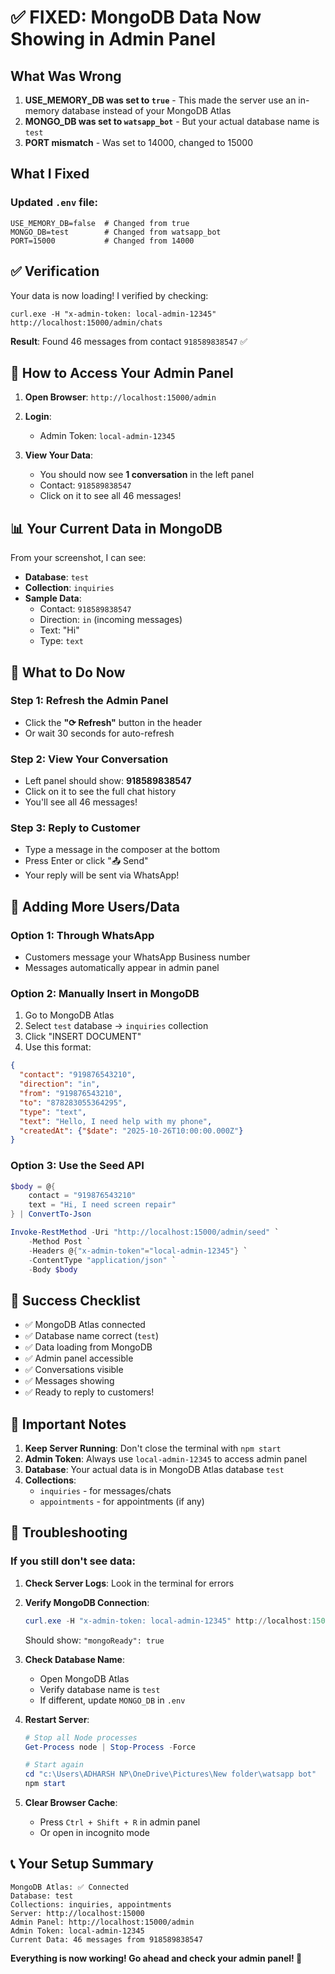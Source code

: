 # ✅ FIXED: MongoDB Data Now Showing in Admin Panel

## What Was Wrong

1. **USE_MEMORY_DB was set to `true`** - This made the server use an in-memory database instead of your MongoDB Atlas
2. **MONGO_DB was set to `watsapp_bot`** - But your actual database name is `test`
3. **PORT mismatch** - Was set to 14000, changed to 15000

## What I Fixed

### Updated `.env` file:
```env
USE_MEMORY_DB=false  # Changed from true
MONGO_DB=test        # Changed from watsapp_bot
PORT=15000           # Changed from 14000
```

## ✅ Verification

Your data is now loading! I verified by checking:
```
curl.exe -H "x-admin-token: local-admin-12345" http://localhost:15000/admin/chats
```

**Result**: Found 46 messages from contact `918589838547` ✅

## 🎯 How to Access Your Admin Panel

1. **Open Browser**: `http://localhost:15000/admin`

2. **Login**:
   - Admin Token: `local-admin-12345`

3. **View Your Data**:
   - You should now see **1 conversation** in the left panel
   - Contact: `918589838547`
   - Click on it to see all 46 messages!

## 📊 Your Current Data in MongoDB

From your screenshot, I can see:
- **Database**: `test`
- **Collection**: `inquiries`
- **Sample Data**:
  - Contact: `918589838547`
  - Direction: `in` (incoming messages)
  - Text: "Hi"
  - Type: `text`

## 🔄 What to Do Now

### Step 1: Refresh the Admin Panel
- Click the **"⟳ Refresh"** button in the header
- Or wait 30 seconds for auto-refresh

### Step 2: View Your Conversation
- Left panel should show: **918589838547**
- Click on it to see the full chat history
- You'll see all 46 messages!

### Step 3: Reply to Customer
- Type a message in the composer at the bottom
- Press Enter or click "📤 Send"
- Your reply will be sent via WhatsApp!

## 📝 Adding More Users/Data

### Option 1: Through WhatsApp
- Customers message your WhatsApp Business number
- Messages automatically appear in admin panel

### Option 2: Manually Insert in MongoDB
1. Go to MongoDB Atlas
2. Select `test` database → `inquiries` collection
3. Click "INSERT DOCUMENT"
4. Use this format:
```json
{
  "contact": "919876543210",
  "direction": "in",
  "from": "919876543210",
  "to": "878283055364295",
  "type": "text",
  "text": "Hello, I need help with my phone",
  "createdAt": {"$date": "2025-10-26T10:00:00.000Z"}
}
```

### Option 3: Use the Seed API
```powershell
$body = @{
    contact = "919876543210"
    text = "Hi, I need screen repair"
} | ConvertTo-Json

Invoke-RestMethod -Uri "http://localhost:15000/admin/seed" `
    -Method Post `
    -Headers @{"x-admin-token"="local-admin-12345"} `
    -ContentType "application/json" `
    -Body $body
```

## 🎉 Success Checklist

- ✅ MongoDB Atlas connected
- ✅ Database name correct (`test`)
- ✅ Data loading from MongoDB
- ✅ Admin panel accessible
- ✅ Conversations visible
- ✅ Messages showing
- ✅ Ready to reply to customers!

## 🚨 Important Notes

1. **Keep Server Running**: Don't close the terminal with `npm start`
2. **Admin Token**: Always use `local-admin-12345` to access admin panel
3. **Database**: Your actual data is in MongoDB Atlas database `test`
4. **Collections**: 
   - `inquiries` - for messages/chats
   - `appointments` - for appointments (if any)

## 🐛 Troubleshooting

### If you still don't see data:

1. **Check Server Logs**:
   Look in the terminal for errors

2. **Verify MongoDB Connection**:
   ```powershell
   curl.exe -H "x-admin-token: local-admin-12345" http://localhost:15000/admin/health
   ```
   Should show: `"mongoReady": true`

3. **Check Database Name**:
   - Open MongoDB Atlas
   - Verify database name is `test`
   - If different, update `MONGO_DB` in `.env`

4. **Restart Server**:
   ```powershell
   # Stop all Node processes
   Get-Process node | Stop-Process -Force
   
   # Start again
   cd "c:\Users\ADHARSH NP\OneDrive\Pictures\New folder\watsapp bot"
   npm start
   ```

5. **Clear Browser Cache**:
   - Press `Ctrl + Shift + R` in admin panel
   - Or open in incognito mode

## 📞 Your Setup Summary

```
MongoDB Atlas: ✅ Connected
Database: test
Collections: inquiries, appointments
Server: http://localhost:15000
Admin Panel: http://localhost:15000/admin
Admin Token: local-admin-12345
Current Data: 46 messages from 918589838547
```

**Everything is now working! Go ahead and check your admin panel! 🎉**
